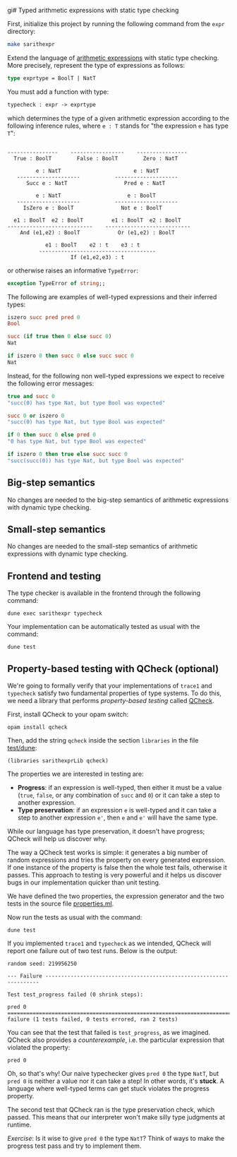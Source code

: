gi# Typed arithmetic expressions with static type checking

First, initialize this project by running the following command from the `expr` directory:
```bash
make sarithexpr
```

Extend the language of [arithmetic expressions](../arithexpr) with static type checking.
More precisely, represent the type of expressions as follows:
```ocaml
type exprtype = BoolT | NatT
```
You must add a function with type:
```ocaml
typecheck : expr -> exprtype
```
which determines the type of a given arithmetic expression according to the following inference rules, where `e : T` stands for "the expression `e` has type `T`":
```
                                                         
----------------    -----------------    ----------------
  True : BoolT        False : BoolT        Zero : NatT   

         e : NatT                       e : NatT      
   --------------------           --------------------
      Succ e : NatT                  Pred e : NatT   
          
         e : NatT                     e : BoolT     
   --------------------           --------------------
     IsZero e : BoolT               Not e : BoolT   

  e1 : BoolT  e2 : BoolT         e1 : BoolT  e2 : BoolT
---------------------------    ---------------------------
    And (e1,e2) : BoolT            Or (e1,e2) : BoolT

            e1 : BoolT    e2 : t    e3 : t
          -------------------------------------
                    If (e1,e2,e3) : t
```

or otherwise raises an informative `TypeError`:
```ocaml
exception TypeError of string;;
```

The following are examples of well-typed expressions and their inferred types:
```ocaml
iszero succ pred pred 0             
Bool

succ (if true then 0 else succ 0)   
Nat

if iszero 0 then succ 0 else succ succ 0
Nat
```

Instead, for the following non well-typed expressions we expect to receive the following error messages:
```ocaml
true and succ 0                     
"succ(0) has type Nat, but type Bool was expected"

succ 0 or iszero 0                  
"succ(0) has type Nat, but type Bool was expected"

if 0 then succ 0 else pred 0        
"0 has type Nat, but type Bool was expected"

if iszero 0 then true else succ succ 0
"succ(succ(0)) has type Nat, but type Bool was expected"
```

## Big-step semantics

No changes are needed to the big-step semantics of arithmetic expressions with dynamic type checking.

## Small-step semantics

No changes are needed to the small-step semantics of arithmetic expressions with dynamic type checking.

## Frontend and testing

The type checker is available in the frontend through the following command:
```
dune exec sarithexpr typecheck
```

Your implementation can be automatically tested as usual with the command:
```
dune test
```

## Property-based testing with QCheck (optional)

We're going to formally verify that your implementations of `trace1` and `typecheck` satisfy two fundamental properties of type systems. To do this, we need a library that performs *property-based testing* called [QCheck](https://github.com/c-cube/qcheck).

First, install QCheck to your opam switch:
```
opam install qcheck
```

Then, add the string `qcheck` inside the section `libraries` in the file [test/dune](test/dune):
```
(libraries sarithexprLib qcheck)
```

The properties we are interested in testing are:

- **Progress**: if an expression is well-typed, then either it must be a value (`true`, `false`, or any combination of `succ` and `0`) or it can take a step to another expression.
- **Type preservation**: if an expression `e` is well-typed and it can take a step to another expression `e'`, then `e` and `e'` will have the same type.

While our language has type preservation, it doesn't have progress; QCheck will help us discover why.

The way a QCheck test works is simple: it generates a big number of random expressions and tries the property on every generated expression. If one instance of the property is false then the whole test fails, otherwise it passes. This approach to testing is very powerful and it helps us discover bugs in our implementation quicker than unit testing.

We have defined the two properties, the expression generator and the two tests in the source file [properties.ml](test/properties.ml).


Now run the tests as usual with the command: 
```
dune test
```

If you implemented `trace1` and `typecheck` as we intended, QCheck will report one failure out of two test runs.
Below is the output:
```
random seed: 219956250              

--- Failure --------------------------------------------------------------------

Test test_progress failed (0 shrink steps):

pred 0
================================================================================
failure (1 tests failed, 0 tests errored, ran 2 tests)
```

You can see that the test that failed is `test_progress`, as we imagined. QCheck also provides a *counterexample*, i.e. the particular expression that violated the property:
```
pred 0
```
Oh, so that's why! Our naive typechecker gives `pred 0` the type `NatT`, but `pred 0` is neither a value nor it can take a step! In other words, it's **stuck**. A language where well-typed terms can get stuck violates the progress property.

The second test that QCheck ran is the type preservation check, which passed. This means that our interpreter won't make silly type judgments at runtime.

*Exercise*: Is it wise to give `pred 0` the type `NatT`? Think of ways to make the progress test pass and try to implement them.